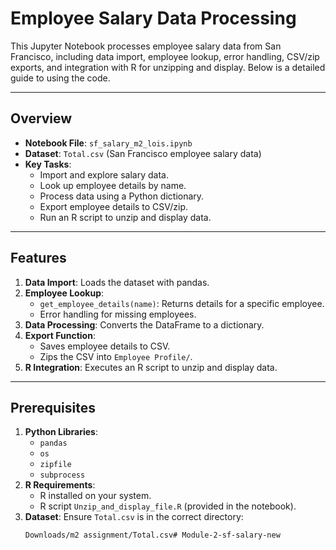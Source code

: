 # Employee Salary Data Processing

This Jupyter Notebook processes employee salary data from San Francisco, including data import, employee lookup, error handling, CSV/zip exports, and integration with R for unzipping and display. Below is a detailed guide to using the code.

---

## **Overview**
- **Notebook File**: `sf_salary_m2_lois.ipynb`
- **Dataset**: `Total.csv` (San Francisco employee salary data)
- **Key Tasks**:
  - Import and explore salary data.
  - Look up employee details by name.
  - Process data using a Python dictionary.
  - Export employee details to CSV/zip.
  - Run an R script to unzip and display data.

---

## **Features**
1. **Data Import**: Loads the dataset with pandas.
2. **Employee Lookup**: 
   - `get_employee_details(name)`: Returns details for a specific employee.
   - Error handling for missing employees.
3. **Data Processing**: Converts the DataFrame to a dictionary.
4. **Export Function**:
   - Saves employee details to CSV.
   - Zips the CSV into `Employee Profile/`.
5. **R Integration**: Executes an R script to unzip and display data.

---

## **Prerequisites**
1. **Python Libraries**:
   - `pandas`
   - `os`
   - `zipfile`
   - `subprocess`
2. **R Requirements**:
   - R installed on your system.
   - R script `Unzip_and_display_file.R` (provided in the notebook).
3. **Dataset**: Ensure `Total.csv` is in the correct directory:
   ```bash
   Downloads/m2 assignment/Total.csv# Module-2-sf-salary-new
